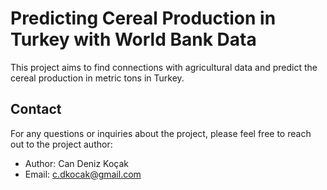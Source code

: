 # Predicting Cereal Production in Turkey with World Bank Data

This project aims to find connections with agricultural data and predict the cereal production in metric tons in Turkey.

## Contact

For any questions or inquiries about the project, please feel free to reach out to the project author:

- Author: Can Deniz Koçak
- Email: c.dkocak@gmail.com
